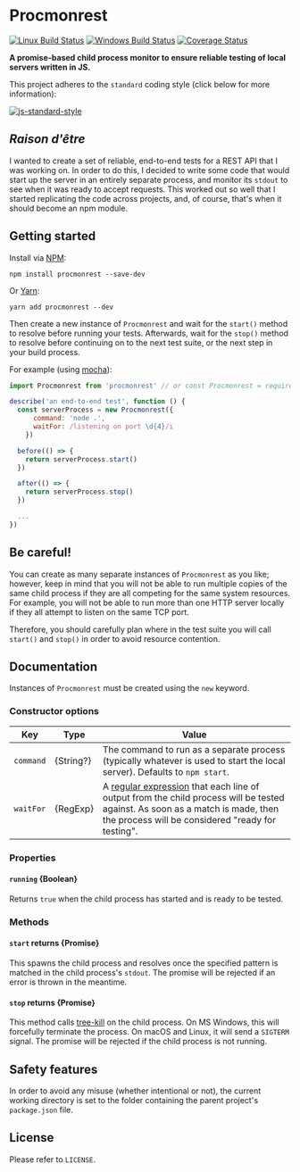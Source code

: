# Procmonrest

[![Linux Build Status](https://img.shields.io/travis/DPassarelli/procmonrest/master?label=Linux%20build&logo=travis)](https://travis-ci.com/DPassarelli/procmonrest)
[![Windows Build Status](https://img.shields.io/appveyor/build/DPassarelli/procmonrest/master?label=Windows%20build&logo=appveyor)](https://ci.appveyor.com/project/DPassarelli/procmonrest?branch=master)
[![Coverage Status](https://img.shields.io/coveralls/github/DPassarelli/procmonrest/master?logo=coveralls)](https://coveralls.io/github/DPassarelli/procmonrest?branch=master)

**A promise-based child process monitor to ensure reliable testing of local servers written in JS.**

This project adheres to the `standard` coding style (click below for more information):

[![js-standard-style](https://cdn.rawgit.com/feross/standard/master/badge.svg)](https://github.com/feross/standard#javascript-standard-style)

## _Raison d'être_

I wanted to create a set of reliable, end-to-end tests for a REST API that I was working on. In order to do this, I decided to write some code that would start up the server in an entirely separate process, and monitor its `stdout` to see when it was ready to accept requests. This worked out so well that I started replicating the code across projects, and, of course, that's when it should become an npm module.

## Getting started

Install via [NPM](https://docs.npmjs.com/downloading-and-installing-packages-locally):

    npm install procmonrest --save-dev

Or [Yarn](https://yarnpkg.com/getting-started/usage#adding-a-dependency):

    yarn add procmonrest --dev

Then create a new instance of `Procmonrest` and wait for the `start()` method to resolve before running your tests. Afterwards, wait for the `stop()` method to resolve before continuing on to the next test suite, or the next step in your build process.

For example (using [mocha](https://mochajs.org)):

```js
import Procmonrest from 'procmonrest' // or const Procmonrest = require('procmonrest')

describe('an end-to-end test', function () {
  const serverProcess = new Procmonrest({
      command: 'node .',
      waitFor: /listening on port \d{4}/i
    })

  before(() => {
    return serverProcess.start()
  })

  after(() => {
    return serverProcess.stop()
  })

  ...
})
```

## Be careful!

You can create as many separate instances of `Procmonrest` as you like; however, keep in mind that you will not be able to run multiple copies of the same child process if they are all competing for the same system resources. For example, you will not be able to run more than one HTTP server locally if they all attempt to listen on the same TCP port. 

Therefore, you should carefully plan where in the test suite you will call `start()` and `stop()` in order to avoid resource contention.

## Documentation

Instances of `Procmonrest` must be created using the `new` keyword. 

### Constructor options

| Key | Type | Value |
|-----|------|-------|
| `command` | {String?} | The command to run as a separate process (typically whatever is used to start the local server). Defaults to `npm start`. |
| `waitFor` | {RegExp} | A [regular expression](https://developer.mozilla.org/en-US/docs/Web/JavaScript/Guide/Regular_Expressions) that each line of output from the child process will be tested against. As soon as a match is made, then the process will be considered "ready for testing". | 

### Properties

#### `running` {Boolean}

Returns `true` when the child process has started and is ready to be tested.

### Methods

#### `start` returns {Promise}

This spawns the child process and resolves once the specified pattern is matched in the child process's `stdout`. The promise will be rejected if an error is thrown in the meantime.

#### `stop` returns {Promise}

This method calls [tree-kill](https://www.npmjs.com/package/tree-kill) on the child process. On MS Windows, this will forcefully terminate the process. On macOS and Linux, it will send a `SIGTERM` signal. The promise will be rejected if the child process is not running.

## Safety features

In order to avoid any misuse (whether intentional or not), the current working directory is set to the folder containing the parent project's `package.json` file.

## License

Please refer to `LICENSE`.

